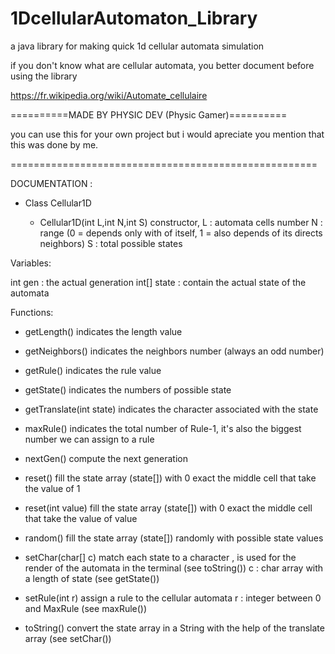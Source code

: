 # 1DcellularAutomaton_Library
 a java library for making quick 1d cellular automata simulation

if you don't know what are cellular automata, you better document before using the library 

https://fr.wikipedia.org/wiki/Automate_cellulaire

==========MADE BY PHYSIC DEV (Physic Gamer)==========

you can use this for your own project but i would apreciate 
you mention that this was done by me.

=====================================================


DOCUMENTATION :

+ Class Cellular1D


   - Cellular1D(int L,int N,int S)
   constructor,
   L : automata cells number
   N : range (0 = depends only with of itself, 1 = also depends of its directs neighbors)
   S : total possible states

Variables:

int gen : the actual generation
int[] state : contain the actual state of the automata

Functions:
	
   - getLength()
   indicates the length value

   - getNeighbors()
   indicates the neighbors number (always an odd number)

   - getRule()
   indicates the rule value

   - getState()
   indicates the numbers of possible state

   - getTranslate(int state)
   indicates the character associated with the state

   - maxRule()
   indicates the total number of Rule-1,
   it's also the biggest number we can assign to a rule

   - nextGen()
   compute the next generation

   - reset()
   fill the state array (state[]) with 0 exact the middle cell that take the value of 1

   - reset(int value)
   fill the state array (state[]) with 0 exact the middle cell that take the value of value

   - random()
   fill the state array (state[]) randomly with possible state values

   - setChar(char[] c)
   match each state to a character , is used for the render of the automata in the terminal
   (see toString())
   c : char array with a length of state (see getState())

   - setRule(int r)
   assign a rule to the cellular automata
   r : integer between 0 and MaxRule (see maxRule())

   - toString()
   convert the state array in a String with the help of the translate array (see setChar())


